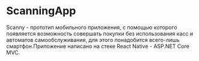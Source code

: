 # ScanningApp

Scanny - прототип мобильного приложения, с помощью которого появляется возможность совершать покупки без использования касс и автоматов самообслуживания, для этого понадобится всего-лишь смартфон.Приложение написано на стеке React Native - ASP.NET Core MVC.
